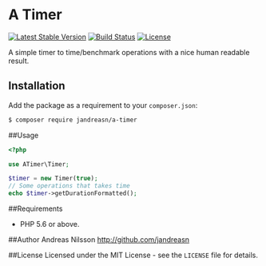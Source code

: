 # A Timer

[![Latest Stable Version](https://poser.pugx.org/jandreasn/a-timer/v/stable)](https://packagist.org/packages/jandreasn/a-timer)
[![Build Status](https://travis-ci.org/jandreasn/a-timer.svg?branch=master)](https://travis-ci.org/jandreasn/a-timer)
[![License](https://poser.pugx.org/jandreasn/a-timer/license)](https://packagist.org/packages/jandreasn/a-timer)

A simple timer to time/benchmark operations with a nice human readable result.

## Installation
Add the package as a requirement to your `composer.json`:
```bash
$ composer require jandreasn/a-timer
```

##Usage
```php
<?php

use ATimer\Timer;

$timer = new Timer(true);
// Some operations that takes time
echo $timer->getDurationFormatted();
```


##Requirements
- PHP 5.6 or above.

##Author
Andreas Nilsson <http://github.com/jandreasn>

##License
Licensed under the MIT License - see the `LICENSE` file for details.
